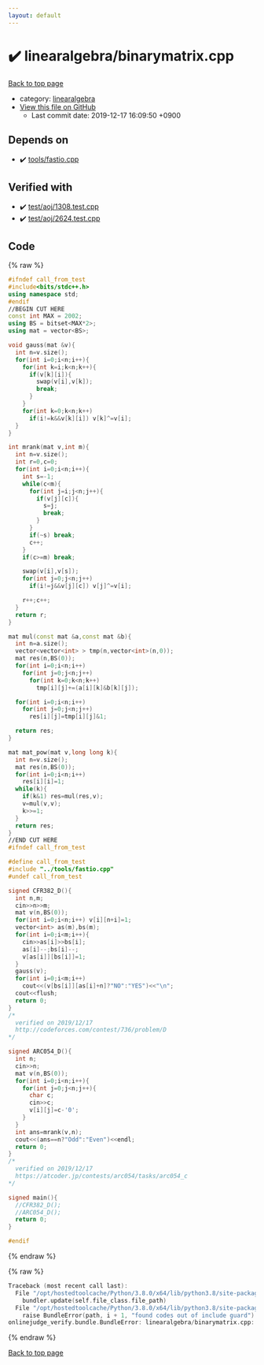 ```yaml
---
layout: default
---
```


<!-- mathjax config similar to math.stackexchange -->
<script type="text/javascript" async
  src="https://cdnjs.cloudflare.com/ajax/libs/mathjax/2.7.5/MathJax.js?config=TeX-MML-AM_CHTML">
</script>
<script type="text/x-mathjax-config">
  MathJax.Hub.Config({
    TeX: { equationNumbers: { autoNumber: "AMS" }},
    tex2jax: {
      inlineMath: [ ['$','$'] ],
      processEscapes: true
    },
    "HTML-CSS": { matchFontHeight: false },
    displayAlign: "left",
    displayIndent: "2em"
  });
</script>

<script type="text/javascript" src="https://cdnjs.cloudflare.com/ajax/libs/jquery/3.4.1/jquery.min.js"></script>
<script src="https://cdn.jsdelivr.net/npm/jquery-balloon-js@1.1.2/jquery.balloon.min.js" integrity="sha256-ZEYs9VrgAeNuPvs15E39OsyOJaIkXEEt10fzxJ20+2I=" crossorigin="anonymous"></script>
<script type="text/javascript" src="../../assets/js/copy-button.js"></script>
<link rel="stylesheet" href="../../assets/css/copy-button.css" />


# :heavy_check_mark: linearalgebra/binarymatrix.cpp

<a href="../../index.html">Back to top page</a>

* category: <a href="../../index.html#1bbf1d9f5340fa94bf2c5fb5ce73a5f5">linearalgebra</a>
* <a href="{{ site.github.repository_url }}/blob/master/linearalgebra/binarymatrix.cpp">View this file on GitHub</a>
    - Last commit date: 2019-12-17 16:09:50 +0900




## Depends on

* :heavy_check_mark: <a href="../tools/fastio.cpp.html">tools/fastio.cpp</a>


## Verified with

* :heavy_check_mark: <a href="../../verify/test/aoj/1308.test.cpp.html">test/aoj/1308.test.cpp</a>
* :heavy_check_mark: <a href="../../verify/test/aoj/2624.test.cpp.html">test/aoj/2624.test.cpp</a>


## Code

<a id="unbundled"></a>
{% raw %}
```cpp
#ifndef call_from_test
#include<bits/stdc++.h>
using namespace std;
#endif
//BEGIN CUT HERE
const int MAX = 2002;
using BS = bitset<MAX*2>;
using mat = vector<BS>;

void gauss(mat &v){
  int n=v.size();
  for(int i=0;i<n;i++){
    for(int k=i;k<n;k++){
      if(v[k][i]){
        swap(v[i],v[k]);
        break;
      }
    }
    for(int k=0;k<n;k++)
      if(i!=k&&v[k][i]) v[k]^=v[i];
  }
}

int mrank(mat v,int m){
  int n=v.size();
  int r=0,c=0;
  for(int i=0;i<n;i++){
    int s=-1;
    while(c<m){
      for(int j=i;j<n;j++){
        if(v[j][c]){
          s=j;
          break;
        }
      }
      if(~s) break;
      c++;
    }
    if(c>=m) break;

    swap(v[i],v[s]);
    for(int j=0;j<n;j++)
      if(i!=j&&v[j][c]) v[j]^=v[i];

    r++;c++;
  }
  return r;
}

mat mul(const mat &a,const mat &b){
  int n=a.size();
  vector<vector<int> > tmp(n,vector<int>(n,0));
  mat res(n,BS(0));
  for(int i=0;i<n;i++)
    for(int j=0;j<n;j++)
      for(int k=0;k<n;k++)
        tmp[i][j]+=(a[i][k]&b[k][j]);

  for(int i=0;i<n;i++)
    for(int j=0;j<n;j++)
      res[i][j]=tmp[i][j]&1;

  return res;
}

mat mat_pow(mat v,long long k){
  int n=v.size();
  mat res(n,BS(0));
  for(int i=0;i<n;i++)
    res[i][i]=1;
  while(k){
    if(k&1) res=mul(res,v);
    v=mul(v,v);
    k>>=1;
  }
  return res;
}
//END CUT HERE
#ifndef call_from_test

#define call_from_test
#include "../tools/fastio.cpp"
#undef call_from_test

signed CFR382_D(){
  int n,m;
  cin>>n>>m;
  mat v(n,BS(0));
  for(int i=0;i<n;i++) v[i][n+i]=1;
  vector<int> as(m),bs(m);
  for(int i=0;i<m;i++){
    cin>>as[i]>>bs[i];
    as[i]--;bs[i]--;
    v[as[i]][bs[i]]=1;
  }
  gauss(v);
  for(int i=0;i<m;i++)
    cout<<(v[bs[i]][as[i]+n]?"NO":"YES")<<"\n";
  cout<<flush;
  return 0;
}
/*
  verified on 2019/12/17
  http://codeforces.com/contest/736/problem/D
*/

signed ARC054_D(){
  int n;
  cin>>n;
  mat v(n,BS(0));
  for(int i=0;i<n;i++){
    for(int j=0;j<n;j++){
      char c;
      cin>>c;
      v[i][j]=c-'0';
    }
  }
  int ans=mrank(v,n);
  cout<<(ans==n?"Odd":"Even")<<endl;
  return 0;
}
/*
  verified on 2019/12/17
  https://atcoder.jp/contests/arc054/tasks/arc054_c
*/

signed main(){
  //CFR382_D();
  //ARC054_D();
  return 0;
}

#endif

```
{% endraw %}

<a id="bundled"></a>
{% raw %}
```cpp
Traceback (most recent call last):
  File "/opt/hostedtoolcache/Python/3.8.0/x64/lib/python3.8/site-packages/onlinejudge_verify/docs.py", line 345, in write_contents
    bundler.update(self.file_class.file_path)
  File "/opt/hostedtoolcache/Python/3.8.0/x64/lib/python3.8/site-packages/onlinejudge_verify/bundle.py", line 125, in update
    raise BundleError(path, i + 1, "found codes out of include guard")
onlinejudge_verify.bundle.BundleError: linearalgebra/binarymatrix.cpp: line 5: found codes out of include guard

```
{% endraw %}

<a href="../../index.html">Back to top page</a>

